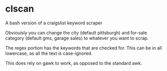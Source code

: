 # clscan
A bash version of a craigslist keyword scraper

Obviouisly you can change the city (default pittsburgh) and for-sale category (default gms, garage sales) to whatever you want to scrap. 

The regex portion has the keywords that are checked for. This can be in all lowercase, as all the text is case-ignored.

This does rely on gawk to work, as opposed to the standard awk. 
